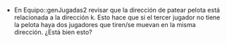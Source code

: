 * En Equipo::genJugadas2 revisar que la dirección de patear pelota está relacionada a la dirección k. Esto hace que si el tercer jugador no tiene la pelota haya dos jugadores que tiren/se muevan en la misma dirección. ¿Está bien esto?